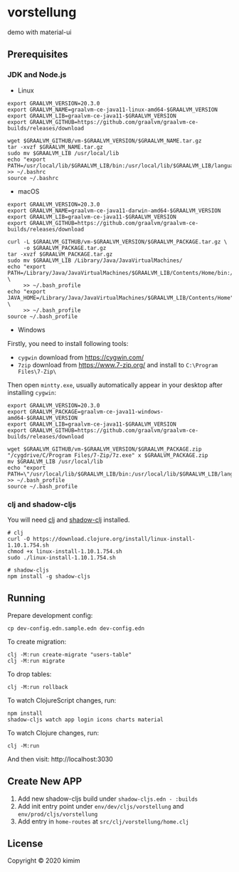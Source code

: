 # vorstellung

demo with material-ui

## Prerequisites

### JDK and Node.js

- Linux

```shell
export GRAALVM_VERSION=20.3.0
export GRAALVM_NAME=graalvm-ce-java11-linux-amd64-$GRAALVM_VERSION
export GRAALVM_LIB=graalvm-ce-java11-$GRAALVM_VERSION
export GRAALVM_GITHUB=https://github.com/graalvm/graalvm-ce-builds/releases/download

wget $GRAALVM_GITHUB/vm-$GRAALVM_VERSION/$GRAALVM_NAME.tar.gz
tar -xvzf $GRAALVM_NAME.tar.gz
sudo mv $GRAALVM_LIB /usr/local/lib
echo "export PATH=/usr/local/lib/$GRAALVM_LIB/bin:/usr/local/lib/$GRAALVM_LIB/languages/js/bin:$PATH" >> ~/.bashrc
source ~/.bashrc
```

- macOS

```shell
export GRAALVM_VERSION=20.3.0
export GRAALVM_NAME=graalvm-ce-java11-darwin-amd64-$GRAALVM_VERSION
export GRAALVM_LIB=graalvm-ce-java11-$GRAALVM_VERSION
export GRAALVM_GITHUB=https://github.com/graalvm/graalvm-ce-builds/releases/download

curl -L $GRAALVM_GITHUB/vm-$GRAALVM_VERSION/$GRAALVM_PACKAGE.tar.gz \
     -o $GRAALVM_PACKAGE.tar.gz
tar -xvzf $GRAALVM_PACKAGE.tar.gz
sudo mv $GRAALVM_LIB /Library/Java/JavaVirtualMachines/
echo "export PATH=/Library/Java/JavaVirtualMachines/$GRAALVM_LIB/Contents/Home/bin:/usr/local/lib/$GRAALVM_LIB/languages/js/bin:$PATH" \
     >> ~/.bash_profile
echo "export JAVA_HOME=/Library/Java/JavaVirtualMachines/$GRAALVM_LIB/Contents/Home" \
     >> ~/.bash_profile
source ~/.bash_profile
```

- Windows

Firstly, you need to install following tools:
- `cygwin` download from https://cygwin.com/
- `7zip` download from https://www.7-zip.org/ and install to `C:\Program Files\7-Zip\`

Then open `mintty.exe`, usually automatically appear in your desktop after installing `cygwin`:

```shell
export GRAALVM_VERSION=20.3.0
export GRAALVM_PACKAGE=graalvm-ce-java11-windows-amd64-$GRAALVM_VERSION
export GRAALVM_LIB=graalvm-ce-java11-$GRAALVM_VERSION
export GRAALVM_GITHUB=https://github.com/graalvm/graalvm-ce-builds/releases/download

wget $GRAALVM_GITHUB/vm-$GRAALVM_VERSION/$GRAALVM_PACKAGE.zip
"/cygdrive/C/Program Files/7-Zip/7z.exe" x $GRAALVM_PACKAGE.zip
mv $GRAALVM_LIB /usr/local/lib
echo "export PATH=\"/usr/local/lib/$GRAALVM_LIB/bin:/usr/local/lib/$GRAALVM_LIB/languages/js/bin:$PATH\"" >> ~/.bash_profile
source ~/.bash_profile
```

### clj and shadow-cljs

You will need [clj][1] and [shadow-clj][2] installed.

```shell
# clj
curl -O https://download.clojure.org/install/linux-install-1.10.1.754.sh
chmod +x linux-install-1.10.1.754.sh
sudo ./linux-install-1.10.1.754.sh

# shadow-cljs
npm install -g shadow-cljs
```

[1]: https://clojure.org/guides/getting_started
[2]: https://shadow-cljs.github.io/docs/UsersGuide.html

## Running

Prepare development config:

    cp dev-config.edn.sample.edn dev-config.edn

To create migration:

    clj -M:run create-migrate "users-table"
    clj -M:run migrate

To drop tables:

    clj -M:run rollback

To watch ClojureScript changes, run:

    npm install
    shadow-cljs watch app login icons charts material

To watch Clojure changes, run:

    clj -M:run

And then visit: http://localhost:3030

## Create New APP

1. Add new shadow-cljs build under `shadow-cljs.edn - :builds`
2. Add init entry point under `env/dev/cljs/vorstellung` and `env/prod/cljs/vorstellung`
3. Add entry in `home-routes` at `src/clj/vorstellung/home.clj`

## License

Copyright © 2020 kimim
